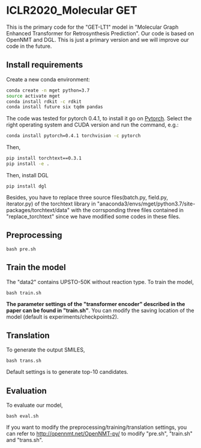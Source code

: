 # ICLR2020_Molecular GET

This is the primary code for the "GET-LT1" model in "Molecular Graph Enhanced Transformer for Retrosynthesis  Prediction". Our code is based on OpenNMT and DGL.  This is just a primary version and we will improve our code in the future.

## Install requirements

Create a new conda environment:

```bash
conda create -n mget python=3.7
source activate mget
conda install rdkit -c rdkit
conda install future six tqdm pandas
```

The code was tested for pytorch 0.4.1, to install it go on [Pytorch](https://pytorch.org/get-started/locally/).
Select the right operating system and CUDA version and run the command, e.g.:

```bash
conda install pytorch=0.4.1 torchvision -c pytorch
```
Then,
```bash
pip install torchtext==0.3.1
pip install -e . 
```
Then, install DGL
```
pip install dgl
```


Besides, you have to replace three source files(batch.py, field.py, iterator.py) of the torchtext library in "anaconda3/envs/mget/python3.7/site-packages/torchtext/data"  with the corrsponding three files contained in "replace_torchtext" since we have modified some codes in these files.


## Preprocessing

```
bash pre.sh
```

## Train the model
The "data2" contains UPSTO-50K without reaction type. To train the model, 
```
bash train.sh
```
**The parameter settings of the "transformer encoder" described in the paper can be found in "train.sh"**. You can modify the saving location of the model (default is experiments/checkpoints2). 

## Translation
To generate the output SMILES, 
```
bash trans.sh
```
Default settings is to generate top-10 candidates.

## Evaluation

To evaluate our model, 
```
bash eval.sh
```

If you want to modify the preprocessing/training/translation settings, you can refer to http://opennmt.net/OpenNMT-py/ to modify "pre.sh", "train.sh" and "trans.sh".




